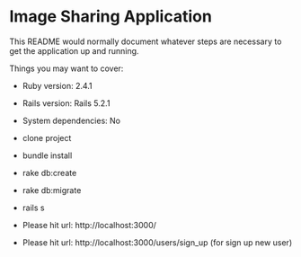 # Image Sharing Application

This README would normally document whatever steps are necessary to get the
application up and running.

Things you may want to cover:

* Ruby version: 2.4.1

* Rails version: Rails 5.2.1

* System dependencies: No

* clone project

* bundle install

* rake db:create

* rake db:migrate

* rails s

* Please hit url: http://localhost:3000/

* Please hit url: http://localhost:3000/users/sign_up (for sign up new user)
